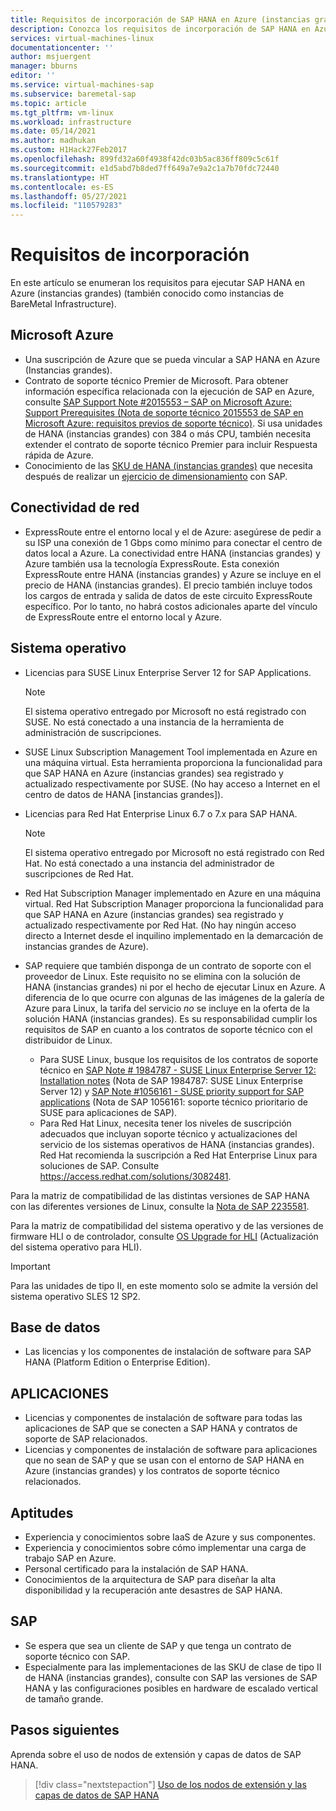 ```yaml
---
title: Requisitos de incorporación de SAP HANA en Azure (instancias grandes) | Microsoft Docs
description: Conozca los requisitos de incorporación de SAP HANA en Azure (instancias grandes).
services: virtual-machines-linux
documentationcenter: ''
author: msjuergent
manager: bburns
editor: ''
ms.service: virtual-machines-sap
ms.subservice: baremetal-sap
ms.topic: article
ms.tgt_pltfrm: vm-linux
ms.workload: infrastructure
ms.date: 05/14/2021
ms.author: madhukan
ms.custom: H1Hack27Feb2017
ms.openlocfilehash: 899fd32a60f4938f42dc03b5ac836ff809c5c61f
ms.sourcegitcommit: e1d5abd7b8ded7ff649a7e9a2c1a7b70fdc72440
ms.translationtype: HT
ms.contentlocale: es-ES
ms.lasthandoff: 05/27/2021
ms.locfileid: "110579283"
---
```

# <a name="onboarding-requirements"></a>Requisitos de incorporación

En este artículo se enumeran los requisitos para ejecutar SAP HANA en Azure (instancias grandes) (también conocido como instancias de BareMetal Infrastructure).

## <a name="microsoft-azure"></a>Microsoft Azure

- Una suscripción de Azure que se pueda vincular a SAP HANA en Azure (Instancias grandes).
- Contrato de soporte técnico Premier de Microsoft. Para obtener información específica relacionada con la ejecución de SAP en Azure, consulte [SAP Support Note #2015553 – SAP on Microsoft Azure: Support Prerequisites (Nota de soporte técnico 2015553 de SAP en Microsoft Azure: requisitos previos de soporte técnico)](https://launchpad.support.sap.com/#/notes/2015553). Si usa unidades de HANA (instancias grandes) con 384 o más CPU, también necesita extender el contrato de soporte técnico Premier para incluir Respuesta rápida de Azure.
- Conocimiento de las [SKU de HANA (instancias grandes)](hana-available-skus.md) que necesita después de realizar un [ejercicio de dimensionamiento](hana-sizing.md) con SAP.

## <a name="network-connectivity"></a>Conectividad de red

- ExpressRoute entre el entorno local y el de Azure: asegúrese de pedir a su ISP una conexión de 1 Gbps como mínimo para conectar el centro de datos local a Azure. La conectividad entre HANA (instancias grandes) y Azure también usa la tecnología ExpressRoute. Esta conexión ExpressRoute entre HANA (instancias grandes) y Azure se incluye en el precio de HANA (instancias grandes). El precio también incluye todos los cargos de entrada y salida de datos de este circuito ExpressRoute específico. Por lo tanto, no habrá costos adicionales aparte del vínculo de ExpressRoute entre el entorno local y Azure.

## <a name="operating-system"></a>Sistema operativo

- Licencias para SUSE Linux Enterprise Server 12 for SAP Applications.

   > [!NOTE] 
   > El sistema operativo entregado por Microsoft no está registrado con SUSE. No está conectado a una instancia de la herramienta de administración de suscripciones.

- SUSE Linux Subscription Management Tool implementada en Azure en una máquina virtual. Esta herramienta proporciona la funcionalidad para que SAP HANA en Azure (instancias grandes) sea registrado y actualizado respectivamente por SUSE. (No hay acceso a Internet en el centro de datos de HANA [instancias grandes]). 
- Licencias para Red Hat Enterprise Linux 6.7 o 7.x para SAP HANA.

   > [!NOTE]
   > El sistema operativo entregado por Microsoft no está registrado con Red Hat. No está conectado a una instancia del administrador de suscripciones de Red Hat.

- Red Hat Subscription Manager implementado en Azure en una máquina virtual. Red Hat Subscription Manager proporciona la funcionalidad para que SAP HANA en Azure (instancias grandes) sea registrado y actualizado respectivamente por Red Hat. (No hay ningún acceso directo a Internet desde el inquilino implementado en la demarcación de instancias grandes de Azure).
- SAP requiere que también disponga de un contrato de soporte con el proveedor de Linux. Este requisito no se elimina con la solución de HANA (instancias grandes) ni por el hecho de ejecutar Linux en Azure. A diferencia de lo que ocurre con algunas de las imágenes de la galería de Azure para Linux, la tarifa del servicio *no* se incluye en la oferta de la solución HANA (instancias grandes). Es su responsabilidad cumplir los requisitos de SAP en cuanto a los contratos de soporte técnico con el distribuidor de Linux. 
   - Para SUSE Linux, busque los requisitos de los contratos de soporte técnico en [SAP Note # 1984787 - SUSE Linux Enterprise Server 12: Installation notes](https://launchpad.support.sap.com/#/notes/1984787) (Nota de SAP 1984787: SUSE Linux Enterprise Server 12) y [SAP Note #1056161 - SUSE priority support for SAP applications](https://launchpad.support.sap.com/#/notes/1056161) (Nota de SAP 1056161: soporte técnico prioritario de SUSE para aplicaciones de SAP).
   - Para Red Hat Linux, necesita tener los niveles de suscripción adecuados que incluyan soporte técnico y actualizaciones del servicio de los sistemas operativos de HANA (instancias grandes). Red Hat recomienda la suscripción a Red Hat Enterprise Linux para soluciones de SAP. Consulte https://access.redhat.com/solutions/3082481. 

Para la matriz de compatibilidad de las distintas versiones de SAP HANA con las diferentes versiones de Linux, consulte la [Nota de SAP 2235581](https://launchpad.support.sap.com/#/notes/2235581).

Para la matriz de compatibilidad del sistema operativo y de las versiones de firmware HLI o de controlador, consulte [OS Upgrade for HLI](os-upgrade-hana-large-instance.md) (Actualización del sistema operativo para HLI).


> [!IMPORTANT] 
> Para las unidades de tipo II, en este momento solo se admite la versión del sistema operativo SLES 12 SP2. 


## <a name="database"></a>Base de datos

- Las licencias y los componentes de instalación de software para SAP HANA (Platform Edition o Enterprise Edition).

## <a name="applications"></a>APLICACIONES

- Licencias y componentes de instalación de software para todas las aplicaciones de SAP que se conecten a SAP HANA y contratos de soporte de SAP relacionados.
- Licencias y componentes de instalación de software para aplicaciones que no sean de SAP y que se usan con el entorno de SAP HANA en Azure (instancias grandes) y los contratos de soporte técnico relacionados.

## <a name="skills"></a>Aptitudes

- Experiencia y conocimientos sobre IaaS de Azure y sus componentes.
- Experiencia y conocimientos sobre cómo implementar una carga de trabajo SAP en Azure.
- Personal certificado para la instalación de SAP HANA.
- Conocimientos de la arquitectura de SAP para diseñar la alta disponibilidad y la recuperación ante desastres de SAP HANA.

## <a name="sap"></a>SAP

- Se espera que sea un cliente de SAP y que tenga un contrato de soporte técnico con SAP.
- Especialmente para las implementaciones de las SKU de clase de tipo II de HANA (instancias grandes), consulte con SAP las versiones de SAP HANA y las configuraciones posibles en hardware de escalado vertical de tamaño grande.

## <a name="next-steps"></a>Pasos siguientes

Aprenda sobre el uso de nodos de extensión y capas de datos de SAP HANA.

> [!div class="nextstepaction"]
> [Uso de los nodos de extensión y las capas de datos de SAP HANA](hana-data-tiering-extension-nodes.md)

